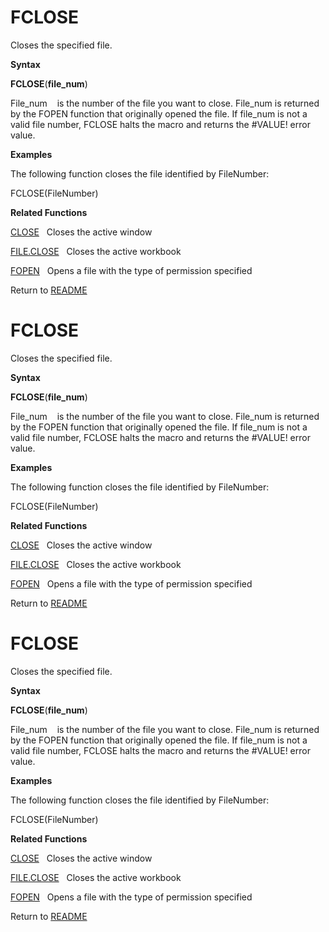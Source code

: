 # FCLOSE

Closes the specified file.

**Syntax**

**FCLOSE**(**file\_num**)

File\_num&nbsp;&nbsp;&nbsp;&nbsp;is the number of the file you want to
close. File\_num is returned by the FOPEN function that originally
opened the file. If file\_num is not a valid file number, FCLOSE halts
the macro and returns the \#VALUE\! error value.

**Examples**

The following function closes the file identified by FileNumber:

FCLOSE(FileNumber)

**Related Functions**

[CLOSE](CLOSE.md)&nbsp;&nbsp;&nbsp;Closes the active window

[FILE.CLOSE](FILE.CLOSE.md)&nbsp;&nbsp;&nbsp;Closes the active workbook

[FOPEN](FOPEN.md)&nbsp;&nbsp;&nbsp;Opens a file with the type of permission
specified



Return to [README](README.md#F)

# FCLOSE

Closes the specified file.

**Syntax**

**FCLOSE**(**file\_num**)

File\_num&nbsp;&nbsp;&nbsp;&nbsp;is the number of the file you want to
close. File\_num is returned by the FOPEN function that originally
opened the file. If file\_num is not a valid file number, FCLOSE halts
the macro and returns the \#VALUE\! error value.

**Examples**

The following function closes the file identified by FileNumber:

FCLOSE(FileNumber)

**Related Functions**

[CLOSE](CLOSE.md)&nbsp;&nbsp;&nbsp;Closes the active window

[FILE.CLOSE](FILE.CLOSE.md)&nbsp;&nbsp;&nbsp;Closes the active workbook

[FOPEN](FOPEN.md)&nbsp;&nbsp;&nbsp;Opens a file with the type of permission
specified



Return to [README](README.md#F)

# FCLOSE

Closes the specified file.

**Syntax**

**FCLOSE**(**file\_num**)

File\_num&nbsp;&nbsp;&nbsp;&nbsp;is the number of the file you want to
close. File\_num is returned by the FOPEN function that originally
opened the file. If file\_num is not a valid file number, FCLOSE halts
the macro and returns the \#VALUE\! error value.

**Examples**

The following function closes the file identified by FileNumber:

FCLOSE(FileNumber)

**Related Functions**

[CLOSE](CLOSE.md)&nbsp;&nbsp;&nbsp;Closes the active window

[FILE.CLOSE](FILE.CLOSE.md)&nbsp;&nbsp;&nbsp;Closes the active workbook

[FOPEN](FOPEN.md)&nbsp;&nbsp;&nbsp;Opens a file with the type of permission
specified



Return to [README](README.md#F)


